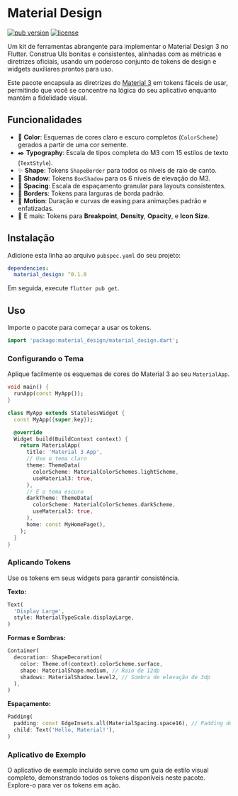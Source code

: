# Material Design

[![pub version](https://img.shields.io/pub/v/material_design.svg)](https://pub.dev/packages/material_design)
[![license](https://img.shields.io/badge/license-BSD-blue.svg)](/LICENSE)

Um kit de ferramentas abrangente para implementar o Material Design 3 no Flutter. Construa UIs bonitas e consistentes, alinhadas com as métricas e diretrizes oficiais, usando um poderoso conjunto de tokens de design e widgets auxiliares prontos para uso.

Este pacote encapsula as diretrizes do [Material 3](https://m3.material.io/) em tokens fáceis de usar, permitindo que você se concentre na lógica do seu aplicativo enquanto mantém a fidelidade visual.

## Funcionalidades

- 🎨 **Color**: Esquemas de cores claro e escuro completos (`ColorScheme`) gerados a partir de uma cor semente.
- ✒️ **Typography**: Escala de tipos completa do M3 com 15 estilos de texto (`TextStyle`).
- ✨ **Shape**: Tokens `ShapeBorder` para todos os níveis de raio de canto.
- 🔳 **Shadow**: Tokens `BoxShadow` para os 6 níveis de elevação do M3.
- 📏 **Spacing**: Escala de espaçamento granular para layouts consistentes.
- 📐 **Borders**: Tokens para larguras de borda padrão.
- 💨 **Motion**: Duração e curvas de easing para animações padrão e enfatizadas.
- 🔧 E mais: Tokens para **Breakpoint**, **Density**, **Opacity**, e **Icon Size**.

## Instalação

Adicione esta linha ao arquivo `pubspec.yaml` do seu projeto:

```yaml
dependencies:
  material_design: ^0.1.0
```

Em seguida, execute `flutter pub get`.

## Uso

Importe o pacote para começar a usar os tokens.

```dart
import 'package:material_design/material_design.dart';
```

### Configurando o Tema

Aplique facilmente os esquemas de cores do Material 3 ao seu `MaterialApp`.

```dart
void main() {
  runApp(const MyApp());
}

class MyApp extends StatelessWidget {
  const MyApp({super.key});

  @override
  Widget build(BuildContext context) {
    return MaterialApp(
      title: 'Material 3 App',
      // Use o tema claro
      theme: ThemeData(
        colorScheme: MaterialColorSchemes.lightScheme,
        useMaterial3: true,
      ),
      // E o tema escuro
      darkTheme: ThemeData(
        colorScheme: MaterialColorSchemes.darkScheme,
        useMaterial3: true,
      ),
      home: const MyHomePage(),
    );
  }
}
```

### Aplicando Tokens

Use os tokens em seus widgets para garantir consistência.

**Texto:**

```dart
Text(
  'Display Large',
  style: MaterialTypeScale.displayLarge,
)
```

**Formas e Sombras:**

```dart
Container(
  decoration: ShapeDecoration(
    color: Theme.of(context).colorScheme.surface,
    shape: MaterialShape.medium, // Raio de 12dp
    shadows: MaterialShadow.level2, // Sombra de elevação de 3dp
  ),
)
```

**Espaçamento:**

```dart
Padding(
  padding: const EdgeInsets.all(MaterialSpacing.space16), // Padding de 16dp
  child: Text('Hello, Material!'),
)
```

### Aplicativo de Exemplo

O aplicativo de exemplo incluído serve como um guia de estilo visual completo, demonstrando todos os tokens disponíveis neste pacote. Explore-o para ver os tokens em ação.
